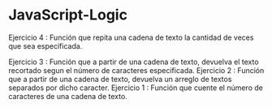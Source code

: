 # JavaScript-Logic

<p> Ejercicio 4 : Función que repita una cadena de texto la cantidad de veces que sea especificada. </p>
Ejercicio 3 : Función que a partir de una cadena de texto, devuelva el texto recortado segun el número de caracteres especificada.
Ejercicio 2 : Función que a partir de una cadena de texto, devuelva un arreglo de textos separados por dicho caracter.
Ejercicio 1 : Función que cuente el número de caracteres de una cadena de texto.
